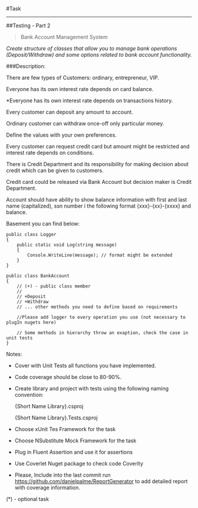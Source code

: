 #Task

-----

##Testing - Part 2

>Bank Account Management System

*Create structure of classes that allow you to manage bank operations 
(Deposit/Withdraw) and some options related 
to bank account functionality.*

###Description:

There are few types of Customers: ordinary, entrepreneur, VIP. 

Everyone has its own interest rate depends on card balance.

*Everyone has its own interest rate depends on transactions history.

Every customer can deposit any amount to account.

Ordinary customer can withdraw once-off only particular money. 

Define the values with your own preferences.

Every customer can request credit card but amount might be restricted 
and interest rate depends on conditions.

There is Credit Department and its responsibility for 
making decision about credit which can be given to customers.

Credit card could be released via Bank Account but decision 
maker is Credit Department.

Account should have ability to show balance information with first and
last name (capitalized), ssn number i the following format
{xxx}-{xx}-{xxxx} and balance.

Basement you can find below:

```
public class Logger
{
    public static void Log(string message)
    {
        Console.WriteLine(message); // format might be extended
    }
}

public class BankAccount
{
    // (+) - public class member
    //
    // +Deposit
    // +Withdraw
    // ... other methods you need to define based on requirements
    
    //Please add logger to every operation you use (not necessary to plugIn nugets here)
    
    // Some methods in hierarchy throw an exaption, check the case in unit tests
}
```

Notes:

- Cover with Unit Tests all functions you have implemented.
- Code coverage should be close to 80-90%.
- Create library and project with tests using the following naming convention:

   {Short Name Library}.csproj

   {Short Name Library}.Tests.csproj
- Choose xUnit Tes Framework for the task
- Choose NSubstitute Mock Framework for the task
- Plug in Fluent Assertion and use it for assertions
- Use Coverlet Nuget package to check code Coverity
- Please, Include into the last commit run https://github.com/danielpalme/ReportGenerator to add detailed report with coverage information.


(*) - optional task



